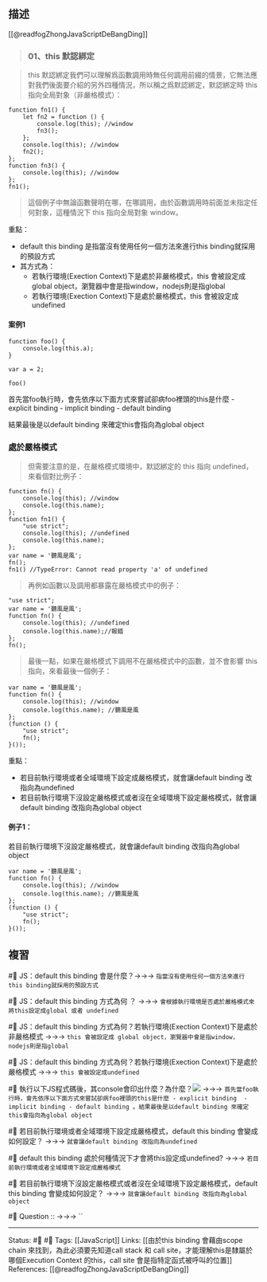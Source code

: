 ## 描述
[[@readfogZhongJavaScriptDeBangDing]]



> ### **01、this 默認綁定**

> this 默認綁定我們可以理解爲函數調用時無任何調用前綴的情景，它無法應對我們後面要介紹的另外四種情況，所以稱之爲默認綁定，默認綁定時 this 指向全局對象（非嚴格模式）：

```
function fn1() {
    let fn2 = function () {
        console.log(this); //window
        fn3();
    };
    console.log(this); //window
    fn2();
};
function fn3() {
    console.log(this); //window
};
fn1();
```

> 這個例子中無論函數聲明在哪，在哪調用，由於函數調用時前面並未指定任何對象，這種情況下 this 指向全局對象 window。


重點：
- default this binding 是指當沒有使用任何一個方法來進行this binding就採用的預設方式
- 其方式為：
	- 若執行環境(Exection Context)下是處於非嚴格模式，this 會被設定成 global object，瀏覽器中會是指window，nodejs則是指global
	- 若執行環境(Exection Context)下是處於嚴格模式，this 會被設定成undefined


#### 案例1
```
function foo() {
	console.log(this.a);
}

var a = 2;

foo()
```

首先當foo執行時，會先依序以下面方式來嘗試卻病foo裡頭的this是什麼
	- explicit binding 
	- implicit binding
	- default binding 

結果最後是以default binding 來確定this會指向為global object



### 處於嚴格模式

> 但需要注意的是，在嚴格模式環境中，默認綁定的 this 指向 undefined，來看個對比例子：
```
function fn() {
    console.log(this); //window
    console.log(this.name);
};
function fn1() {
    "use strict";
    console.log(this); //undefined
    console.log(this.name);
};
var name = '聽風是風';
fn(); 
fn1() //TypeError: Cannot read property 'a' of undefined
```

> 再例如函數以及調用都暴露在嚴格模式中的例子：
```
"use strict";
var name = '聽風是風';
function fn() {
    console.log(this); //undefined
    console.log(this.name);//報錯
};
fn();
```

>最後一點，如果在嚴格模式下調用不在嚴格模式中的函數，並不會影響 this 指向，來看最後一個例子：
```
var name = '聽風是風';
function fn() {
    console.log(this); //window
    console.log(this.name); //聽風是風
};
(function () {
    "use strict";
    fn();
}());
```

重點：
- 若目前執行環境或者全域環境下設定成嚴格模式，就會讓default binding 改指向為undefined
- 若目前執行環境下沒設定嚴格模式或者沒在全域環境下設定嚴格模式，就會讓default binding 改指向為global object

#### 例子1：



若目前執行環境下沒設定嚴格模式，就會讓default binding 改指向為global object
```
var name = '聽風是風';
function fn() {
    console.log(this); //window
    console.log(this.name); //聽風是風
};
(function () {
    "use strict";
    fn();
}());
```

## 複習

#🧠 JS：default this binding  會是什麼？->->-> `指當沒有使用任何一個方法來進行this binding就採用的預設方式`

#🧠 JS：default this binding  方式為何 ？ ->->-> `會根據執行環境是否處於嚴格模式來將this設定成global 或者 undefined`


#🧠 JS：default this binding  方式為何？若執行環境(Exection Context)下是處於非嚴格模式 ->->-> `this 會被設定成 global object，瀏覽器中會是指window，nodejs則是指global`

#🧠 JS：default this binding  方式為何？若執行環境(Exection Context)下是處於嚴格模式 ->->-> `this 會被設定成undefined`

#🧠 執行以下JS程式碼後，其console會印出什麼？為什麼？![](https://res.cloudinary.com/dqfxgtyoi/image/upload/v1665409945/blog/javascript/this-binding/default-this-binding-example1_xcvvzd.png) ->->-> `首先當foo執行時，會先依序以下面方式來嘗試卻病foo裡頭的this是什麼 - explicit binding  - implicit binding - default binding 。結果最後是以default binding 來確定this會指向為global object`


#🧠 若目前執行環境或者全域環境下設定成嚴格模式，default this binding 會變成如何設定？ ->->-> `就會讓default binding 改指向為undefined`

#🧠 default this binding 處於何種情況下才會將this設定成undefined? ->->-> `若目前執行環境或者全域環境下設定成嚴格模式`

#🧠 若目前執行環境下沒設定嚴格模式或者沒在全域環境下設定嚴格模式，default this binding 會變成如何設定？ ->->-> `就會讓default binding 改指向為global object`

#🧠 Question :: ->->-> ``


---
Status: #🌱 #📝 
Tags:
[[JavaScript]]
Links:
[[由於this binding 會藉由scope chain 來找到，為此必須要先知道call stack 和 call site，才能理解this是隸屬於哪個Execution Context 的this，call site 會是指特定函式被呼叫的位置]]
References:
[[@readfogZhongJavaScriptDeBangDing]]
